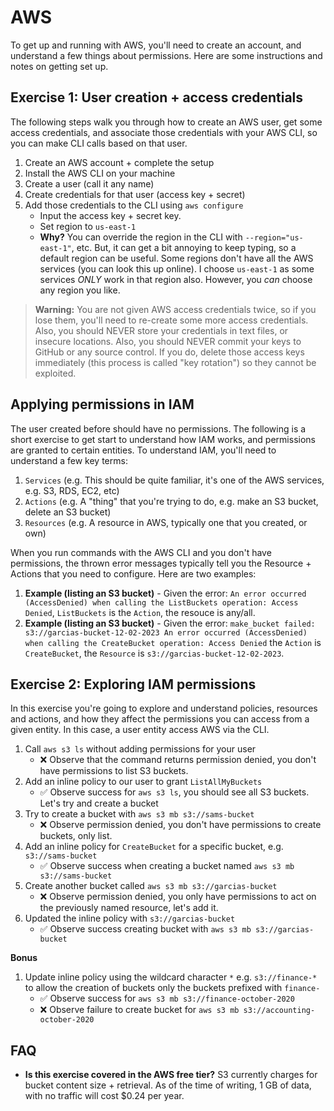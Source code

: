 # AWS

To get up and running with AWS, you'll need to create an account, and understand a few things about permissions. Here are some instructions and notes on getting set up. 

## Exercise 1: User creation + access credentials

The following steps walk you through how to create an AWS user, get some access credentials, and associate those credentials with your AWS CLI, so you can make CLI calls based on that user. 

1. Create an AWS account + complete the setup
2. Install the AWS CLI on your machine
3. Create a user (call it any name)
4. Create credentials for that user (access key + secret)
5. Add those credentials to the CLI using `aws configure` 
    - Input the access key + secret key.
    - Set region to `us-east-1` 
    - **Why?** You can override the region in the CLI with `--region="us-east-1"`, etc. But, it can get a bit annoying to keep typing, so a default region can be useful. Some regions don't have all the AWS services (you can look this up online). I choose `us-east-1` as some services *ONLY* work in that region also. However, you _can_ choose any region you like. 

> **Warning:** You are not given AWS access credentials twice, so if you lose them, you'll need to re-create some more access credentials. Also, you should NEVER store your credentials in text files, or insecure locations. Also, you should NEVER commit your keys to GitHub or any source control. If you do, delete those access keys immediately (this process is called "key rotation") so they cannot be exploited.

## Applying permissions in IAM

The user created before should have no permissions. The following is a short exercise to get start to understand how IAM works, and permissions are granted to certain entities. To understand IAM, you'll need to understand a few key terms: 

1. `Services` (e.g. This should be quite familiar, it's one of the AWS services, e.g. S3, RDS, EC2, etc)
2. `Actions` (e.g. A "thing" that you're trying to do, e.g. make an S3 bucket, delete an S3 bucket) 
3. `Resources` (e.g. A resource in AWS, typically one that you created, or own)

When you run commands with the AWS CLI and you don't have permissions, the thrown error messages typically tell you the Resource + Actions that you need to configure. Here are two examples: 

1. **Example (listing an S3 bucket)** - Given the error: `An error occurred (AccessDenied) when calling the ListBuckets operation: Access Denied`, `ListBuckets` is the `Action`, the resouce is any/all.  
2. **Example (listing an S3 bucket)** - Given the error: ```make_bucket failed: s3://garcias-bucket-12-02-2023 An error occurred (AccessDenied) when calling the CreateBucket operation: Access Denied``` the `Action` is `CreateBucket`, the `Resource` is `s3://garcias-bucket-12-02-2023`.

## Exercise 2: Exploring IAM permissions

In this exercise you're going to explore and understand policies, resources and actions, and how they affect the permissions you can access from a given entity. In this case, a user entity access AWS via the CLI. 

1. Call `aws s3 ls` without adding permissions for your user
    - ❌ Observe that the command returns permission denied, you don't have permissions to list S3 buckets. 
2. Add an inline policy to our user to grant `ListAllMyBuckets`
    - ✅ Observe success for `aws s3 ls`, you should see all S3 buckets. Let's try and create a bucket
3. Try to create a bucket with `aws s3 mb s3://sams-bucket`
    - ❌ Observe permission denied, you don't have permissions to create buckets, only list. 
3. Add an inline policy for `CreateBucket` for a specific bucket, e.g. `s3://sams-bucket`
    - ✅ Observe success when creating a bucket named `aws s3 mb s3://sams-bucket`
4. Create another bucket called `aws s3 mb s3://garcias-bucket`
    - ❌ Observe permission denied, you only have permissions to act on the previously named resource, let's add it. 
5. Updated the inline policy with `s3://garcias-bucket`
    - ✅ Observe success creating bucket with `aws s3 mb s3://garcias-bucket`

**Bonus**

1. Update inline policy using the wildcard character `*` e.g. `s3://finance-*` to allow the creation of buckets only the buckets prefixed with `finance-`
    - ✅ Observe success for `aws s3 mb s3://finance-october-2020`
    - ❌ Observe failure to create bucket for `aws s3 mb s3://accounting-october-2020`

## FAQ

- **Is this exercise covered in the AWS free tier?** S3 currently charges for bucket content size + retrieval. As of the time of writing, 1 GB of data, with no traffic will cost $0.24 per year. 